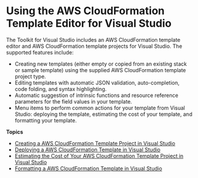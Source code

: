 # Using the AWS CloudFormation Template Editor for Visual Studio<a name="tkv-cfn-editor"></a>

The Toolkit for Visual Studio includes an AWS CloudFormation template editor and AWS CloudFormation template projects for Visual Studio\. The supported features include:
+ Creating new templates \(either empty or copied from an existing stack or sample template\) using the supplied AWS CloudFormation template project type\.
+ Editing templates with automatic JSON validation, auto\-completion, code folding, and syntax highlighting\.
+ Automatic suggestion of intrinsic functions and resource reference parameters for the field values in your template\.
+ Menu items to perform common actions for your template from Visual Studio: deploying the template, estimating the cost of your template, and formatting your template\.

**Topics**
+ [Creating a AWS CloudFormation Template Project in Visual Studio](tkv-cfn-editor-new-project.md)
+ [Deploying a AWS CloudFormation Template in Visual Studio](tkv-cfn-editor-deploy-template.md)
+ [Estimating the Cost of Your AWS CloudFormation Template Project in Visual Studio](tkv-cfn-editor-estimate-cost.md)
+ [Formatting a AWS CloudFormation Template in Visual Studio](tkv-cfn-editor-format.md)